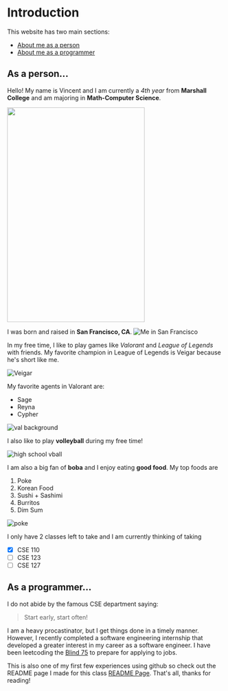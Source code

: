 # Introduction
This website has two main sections:
* [About me as a person](https://github.com/v1liang/cse110/blob/main/index.md#as-a-person)
* [About me as a programmer](https://github.com/v1liang/cse110/blob/main/index.md#as-a-programmer)

## As a person...
Hello! My name is Vincent and I am currently a _4th year_ from **Marshall College** and am majoring in __Math-Computer Science__. 

<img src="https://i.ibb.co/SNGWbBw/IMG-4197.jpg" width="320" height="500" />


I was born and raised in **San Francisco, CA**.
![Me in San Francisco](https://i.ibb.co/4mvnJ60/68747470733a2f2f73636f6e74656e742d6c6178332d322e63646e696e7374616772616d2e636f6d2f762f7435312e323838.jpg)

In my free time, I like to play games like _Valorant_ and _League of Legends_ with friends. My favorite champion in League of Legends is Veigar because he's short like me. 

![Veigar](https://static.wikia.nocookie.net/leagueoflegends/images/e/e8/Veigar_OriginalCentered.jpg)

My favorite agents in Valorant are:
* Sage
* Reyna
* Cypher

![val background](https://www.riotgames.com/darkroom/1440/d0807e131a84f2e42c7a303bda672789:3d02afa7e0bfb75f645d97467765b24c/valorant-offwhitelaunch-keyart.jpg)

I also like to play **volleyball** during my free time!

![high school vball](https://i.ibb.co/GPMRD7W/57606671-425474461603095-2247210508659190537-n.jpg)

I am also a big fan of **boba** and I enjoy eating **good food**. My top foods are
1. Poke
2. Korean Food
3. Sushi + Sashimi
4. Burritos
5. Dim Sum

![poke](https://img.ctykit.com/cdn/ca-liberty-station/images/tr:w-1800/user1640621175.jpg)

I only have 2 classes left to take and I am currently thinking of taking
- [x] CSE 110
- [ ] CSE 123
- [ ] CSE 127

## As a programmer...
I do not abide by the famous CSE department saying:
> Start early, start often!

I am a heavy procastinator, but I get things done in a timely manner. However, I recently completed a software engineering internship that developed a greater interest in my career as a software engineer. I have been leetcoding the [Blind 75](https://leetcode.com/discuss/general-discussion/460599/blind-75-leetcode-questions) to prepare for applying to jobs.

This is also one of my first few experiences using github so check out the README page I made for this class [README Page](README.md). That's all, thanks for reading!
